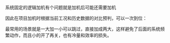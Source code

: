 系统固定的逻辑加机有个问题就是加机后可能还需要加机

因此在项目加机时根据当前工况和历史数据的对比预判，可以一次到位：

最常用的场景就是一大加一小可以跳过，直接加成两大，这样避免了后面的系统频繁动作，而且小的开了再关，也有冷量和效率的损失。